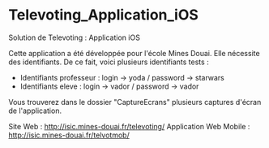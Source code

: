 # Televoting_Application_iOS
Solution de Televoting : Application iOS

Cette application a été développée pour l'école Mines Douai. Elle nécessite des identifiants. De ce fait, voici plusieurs identifiants tests : 
- Identifiants professeur : login -> yoda / password -> starwars
- Identifiants eleve : login -> vador / password -> vador

Vous trouverez dans le dossier "CaptureEcrans" plusieurs captures d'écran de l'application.

Site Web : http://isic.mines-douai.fr/televoting/
Application Web Mobile : http://isic.mines-douai.fr/telvotmob/